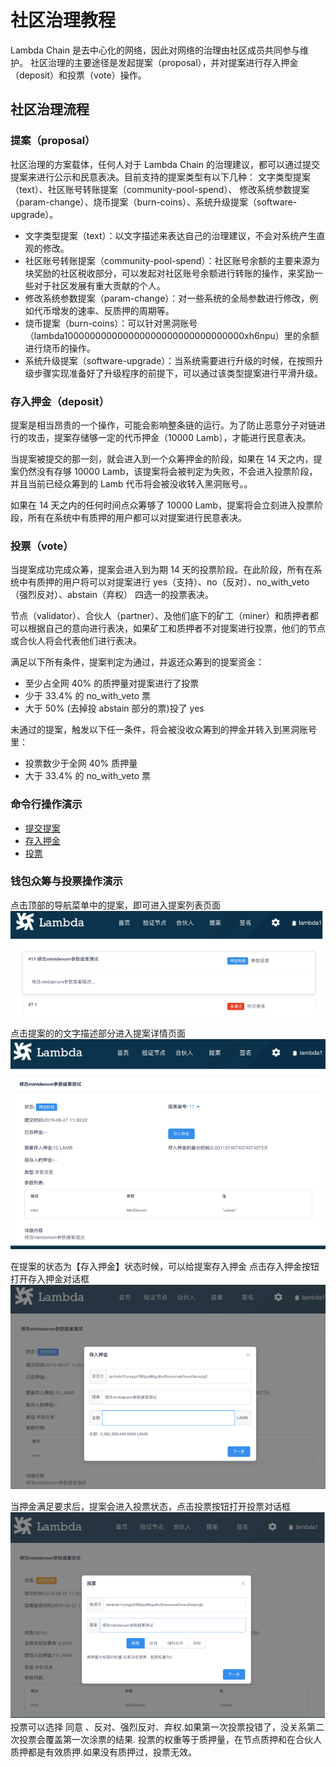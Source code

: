 # 社区治理教程

Lambda Chain 是去中心化的网络，因此对网络的治理由社区成员共同参与维护。
社区治理的主要途径是发起提案（proposal），并对提案进行存入押金（deposit）和投票（vote）操作。

## 社区治理流程
### 提案（proposal）
社区治理的方案载体，任何人对于 Lambda Chain 的治理建议，都可以通过提交提案来进行公示和民意表决。目前支持的提案类型有以下几种：
文字类型提案（text）、社区账号转账提案（community-pool-spend）、 修改系统参数提案（param-change）、烧币提案（burn-coins）、系统升级提案（software-upgrade）。
- 文字类型提案（text）：以文字描述来表达自己的治理建议，不会对系统产生直观的修改。
- 社区账号转账提案（community-pool-spend）：社区账号余额的主要来源为块奖励的社区税收部分，可以发起对社区账号余额进行转账的操作，来奖励一些对于社区发展有重大贡献的个人。
- 修改系统参数提案（param-change）：对一些系统的全局参数进行修改，例如代币增发的速率、反质押的周期等。
- 烧币提案（burn-coins）：可以针对黑洞账号（lambda100000000000000000000000000000000xh6npu）里的余额进行烧币的操作。
- 系统升级提案（software-upgrade）：当系统需要进行升级的时候，在按照升级步骤实现准备好了升级程序的前提下，可以通过该类型提案进行平滑升级。

### 存入押金（deposit）
提案是相当昂贵的一个操作，可能会影响整条链的运行。为了防止恶意分子对链进行的攻击，提案存储够一定的代币押金（10000 Lamb），才能进行民意表决。

当提案被提交的那一刻，就会进入到一个众筹押金的阶段，如果在 14 天之内，提案仍然没有存够 10000 Lamb，该提案将会被判定为失败，不会进入投票阶段，并且当前已经众筹到的 Lamb 代币将会被没收转入黑洞账号。。

如果在 14 天之内的任何时间点众筹够了 10000 Lamb，提案将会立刻进入投票阶段，所有在系统中有质押的用户都可以对提案进行民意表决。

### 投票（vote）
当提案成功完成众筹，提案会进入到为期 14 天的投票阶段。在此阶段，所有在系统中有质押的用户将可以对提案进行 yes（支持）、no（反对）、no_with_veto（强烈反对）、abstain（弃权） 四选一的投票表决。

节点（validator）、合伙人（partner）、及他们底下的矿工（miner）和质押者都可以根据自己的意向进行表决，如果矿工和质押者不对提案进行投票，他们的节点或合伙人将会代表他们进行表决。

满足以下所有条件，提案判定为通过，并返还众筹到的提案资金：
- 至少占全网 40% 的质押量对提案进行了投票
- 少于 33.4% 的 no_with_veto 票
- 大于 50% (去掉投 abstain 部分的票)投了 yes

未通过的提案，触发以下任一条件，将会被没收众筹到的押金并转入到黑洞账号里：
- 投票数少于全网 40% 质押量
- 大于 33.4% 的 no_with_veto 票

### 命令行操作演示
- [提交提案](./docs/lambdacli/tx/gov/submit-proposal.md)
- [存入押金](./docs/lambdacli/tx/gov/deposit.md)
- [投票](./docs/lambdacli/tx/gov/vote.md)

### 钱包众筹与投票操作演示

点击顶部的导航菜单中的提案，即可进入提案列表页面
![proposal_list](./proposal_list.png)

点击提案的的文字描述部分进入提案详情页面
![proposal_detail](./proposal_detail.png)
 
在提案的状态为【存入押金】状态时候，可以给提案存入押金 点击存入押金按钮打开存入押金对话框
![deposit](./deposit.png)
  
当押金满足要求后，提案会进入投票状态，点击投票按钮打开投票对话框
![vote](./vote.png)
投票可以选择 同意 、反对、强烈反对、弃权.如果第一次投票投错了，没关系第二次投票会覆盖第一次涂票的结果.
投票的权重等于质押量，在节点质押和在合伙人质押都是有效质押.如果没有质押过，投票无效。
